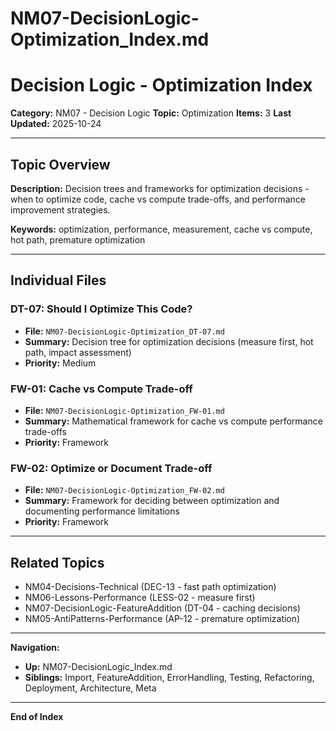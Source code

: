# NM07-DecisionLogic-Optimization_Index.md

# Decision Logic - Optimization Index

**Category:** NM07 - Decision Logic
**Topic:** Optimization
**Items:** 3
**Last Updated:** 2025-10-24

---

## Topic Overview

**Description:** Decision trees and frameworks for optimization decisions - when to optimize code, cache vs compute trade-offs, and performance improvement strategies.

**Keywords:** optimization, performance, measurement, cache vs compute, hot path, premature optimization

---

## Individual Files

### DT-07: Should I Optimize This Code?
- **File:** `NM07-DecisionLogic-Optimization_DT-07.md`
- **Summary:** Decision tree for optimization decisions (measure first, hot path, impact assessment)
- **Priority:** Medium

### FW-01: Cache vs Compute Trade-off
- **File:** `NM07-DecisionLogic-Optimization_FW-01.md`
- **Summary:** Mathematical framework for cache vs compute performance trade-offs
- **Priority:** Framework

### FW-02: Optimize or Document Trade-off
- **File:** `NM07-DecisionLogic-Optimization_FW-02.md`
- **Summary:** Framework for deciding between optimization and documenting performance limitations
- **Priority:** Framework

---

## Related Topics

- NM04-Decisions-Technical (DEC-13 - fast path optimization)
- NM06-Lessons-Performance (LESS-02 - measure first)
- NM07-DecisionLogic-FeatureAddition (DT-04 - caching decisions)
- NM05-AntiPatterns-Performance (AP-12 - premature optimization)

---

**Navigation:**
- **Up:** NM07-DecisionLogic_Index.md
- **Siblings:** Import, FeatureAddition, ErrorHandling, Testing, Refactoring, Deployment, Architecture, Meta

---

**End of Index**

